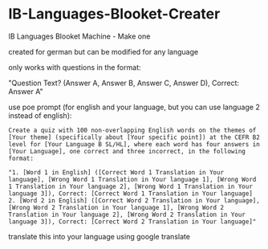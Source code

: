 # IB-Languages-Blooket-Creater
IB Languages Blooket Machine - Make one

created for german but can be modified for any language

only works with questions in the format:

"Question Text? (Answer A, Answer B, Answer C, Answer D), Correct: Answer A"

use poe prompt (for english and your language, but you can use language 2 instead of english):

```
Create a quiz with 100 non-overlapping English words on the themes of [Your theme] (specifically about [Your specific point]) at the CEFR B2 level for [Your Language B SL/HL], where each word has four answers in [Your Language], one correct and three incorrect, in the following format:

"1. [Word 1 in English] ([Correct Word 1 Translation in Your language], [Wrong Word 1 Translation in Your language 1], [Wrong Word 1 Translation in Your language 2], [Wrong Word 1 Translation in Your language 3]), Correct: [Correct Word 1 Translation in Your language]
2. [Word 2 in English] ([Correct Word 2 Translation in Your language], [Wrong Word 2 Translation in Your language 1], [Wrong Word 2 Translation in Your language 2], [Wrong Word 2 Translation in Your language 3]), Correct: [Correct Word 2 Translation in Your language]"
```

translate this into  your language using google translate
